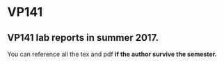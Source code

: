 # VP141
VP141 lab reports in summer 2017.  
---
You can reference all the tex and pdf **if the author survive the semester.**  
